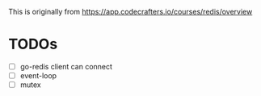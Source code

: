 This is originally from https://app.codecrafters.io/courses/redis/overview

# TODOs

- [ ] go-redis client can connect
- [ ] event-loop
- [ ] mutex
